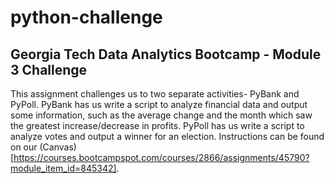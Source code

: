 # python-challenge
## Georgia Tech Data Analytics Bootcamp - Module 3 Challenge
This assignment challenges us to two separate activities- PyBank and PyPoll. PyBank has us write a script to analyze financial data and output some information, such as the average change and the month which saw the greatest increase/decrease in profits. PyPoll has us write a script to analyze votes and output a winner for an election. Instructions can be found on our (Canvas)[https://courses.bootcampspot.com/courses/2866/assignments/45790?module_item_id=845342].
